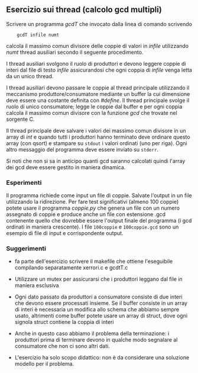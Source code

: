 
## Esercizio sui thread (calcolo gcd multipli)


Scrivere un programma *gcdT* che invocato dalla linea di comando scrivendo 
 
	    gcdT infile numt
 
calcola il massimo comun divisore delle coppie di valori in *infile* utilizzando *numt* thread ausiliari secondo il seguente procedimento. 

I thread ausiliari svolgono il ruolo di produttori e devono leggere coppie di interi dal file di testo *infile* assicurandosi che ogni coppia di *infile* venga letta da un unico thread.

I thread ausiliari devono passare le coppie al thread principale utilizzando il meccanismo produttore/consumatore mediante un buffer la cui dimensione deve essere una costante definita con *#define*. Il thread principale svolge il ruolo di unico consumatore; legge le coppie dal buffer e per ogni coppia calcola il massimo comun divisore con la funzione *gcd* che trovate nel sorgente C. 

Il thread principale deve salvare i valori dei massimo comun divisore in un array di *int* e quando tutti i produttori hanno terminato deve ordinare questo array (con qsort) e stampare su `stdout` i valori ordinati (uno per riga). Ogni altro messaggio del programma deve essere inviato su `stderr`.

Si noti che non si sa in anticipo quanti gcd saranno calcolati quindi l'array dei gcd deve essere gestito in maniera dinamica.


### Esperimenti

Il programma richiede come input un file di coppie. Salvate l'output in un file utilizzando la ridirezione. Per fare test significativi (almeno 100 coppie) potete usare il programma *coppie.py* che genera un file con un numero assegnato di coppie e produce anche un file con estensione .gcd contenente quello che dovrebbe essere l'output finale del programma (i gcd ordinati in maniera crescente). I file `100coppie` e `100coppie.gcd` sono un esempio di file di input e corrispondente output.


### Suggerimenti


* fa parte dell'esercizio scrivere il makefile che ottiene l'eseguibile compilando separatamente xerrori.c e gcdtT.c 

* Utilizzare un mutex per assicurarsi che i produttori leggano dal file in maniera esclusiva

* Ogni dato passato da produttori a consumatore consiste di due interi che devono essere processati insieme. Se il buffer consiste in un array di interi è necessaria un modifica allo schema che abbiamo sempre usato, altrimenti come buffer potete usare un array di struct, dove ogni signola struct contiene la coppia di interi

* Anche in questo caso abbiamo il problema della terminazione: i produttori prima di terminare devono in qualche modo segnalare al consumatore che non ci sono altri dati.

* L'esercizio ha solo scopo didattico: non è da considerare una soluzione modello per il problema. 